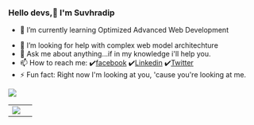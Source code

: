 ### Hello devs,👋 I'm Suvhradip

<!--
- 🔭 I’m currently working on ... -->
- 🌱 I’m currently learning Optimized Advanced Web Development 
<!-- - 👯 I’m looking to collaborate on ... -->
- 🤔 I’m looking for help with complex web model architechture
- 💬 Ask me about anything...if in my knowledge i'll help you.
- 📫 How to reach me: ✔️[facebook](https://www.facebook.com/suvhradip.ghosh.5/) ✔️[Linkedin](https://in.linkedin.com/in/suvhradipghosh) ✔️[Twitter](https://twitter.com/imsuvhro)
- ⚡ Fun fact: Right now I'm looking at you, 'cause you're looking at me. 

<img src= "https://github-readme-stats.vercel.app/api?username=iamsuvhro&&show_icons=true&title_color=578212&icon_color=60950d&text_color=225b2d&bg_color=a2de96">

<table>
    <tr>
        <td>
<a href="https://github.com/iamsuvhro">
  <img align="center" src="https://github-readme-stats.vercel.app/api/top-langs/?username=iamsuvhro&count_private=true&theme=dark&show_icons=true&hide_langs_below=1" />
          </td>
        <td rowspan=2>
</table>
